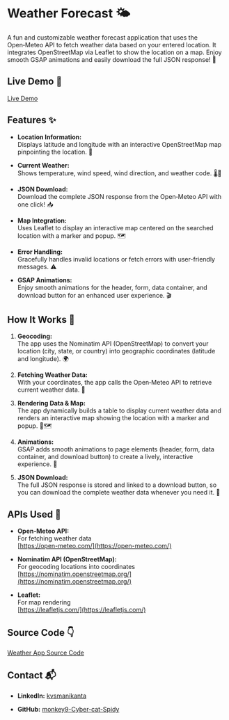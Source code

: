 # Weather Forecast 🌤️

A fun and customizable weather forecast application that uses the Open‑Meteo API to fetch weather data based on your entered location. It integrates OpenStreetMap via Leaflet to show the location on a map. Enjoy smooth GSAP animations and easily download the full JSON response! 🎉

## Live Demo 🚀

[Live Demo](https://weather-app-zeta-eight-41.vercel.app/)

## Features ✨

- **Location Information:**  
  Displays latitude and longitude with an interactive OpenStreetMap map pinpointing the location. 📍

- **Current Weather:**  
  Shows temperature, wind speed, wind direction, and weather code. 🌡️💨

- **JSON Download:**  
  Download the complete JSON response from the Open‑Meteo API with one click! 📥

- **Map Integration:**  
  Uses Leaflet to display an interactive map centered on the searched location with a marker and popup. 🗺️

- **Error Handling:**  
  Gracefully handles invalid locations or fetch errors with user-friendly messages. ⚠️

- **GSAP Animations:**  
  Enjoy smooth animations for the header, form, data container, and download button for an enhanced user experience. 🎬

## How It Works 🤔

1. **Geocoding:**  
   The app uses the Nominatim API (OpenStreetMap) to convert your location (city, state, or country) into geographic coordinates (latitude and longitude). 🌍

2. **Fetching Weather Data:**  
   With your coordinates, the app calls the Open‑Meteo API to retrieve current weather data. 🔄

3. **Rendering Data & Map:**  
   The app dynamically builds a table to display current weather data and renders an interactive map showing the location with a marker and popup. 📝🗺️

4. **Animations:**  
   GSAP adds smooth animations to page elements (header, form, data container, and download button) to create a lively, interactive experience. 💫

5. **JSON Download:**  
   The full JSON response is stored and linked to a download button, so you can download the complete weather data whenever you need it. 📂

## APIs Used 🔗

- **Open‑Meteo API:**  
  For fetching weather data  
  [https://open-meteo.com/](https://open-meteo.com/)

- **Nominatim API (OpenStreetMap):**  
  For geocoding locations into coordinates  
  [https://nominatim.openstreetmap.org/](https://nominatim.openstreetmap.org/)

- **Leaflet:**  
  For map rendering  
  [https://leafletjs.com/](https://leafletjs.com/)

## Source Code 👇 
[Weather App Source Code](https://github.com/monkey9-Cyber-cat-Spidy/Weather-app/)
## Contact 📬

- **LinkedIn:** [kvsmanikanta](https://www.linkedin.com/in/kvsmanikanta)

- **GitHub:** [monkey9-Cyber-cat-Spidy](https://github.com/monkey9-Cyber-cat-Spidy)
  
